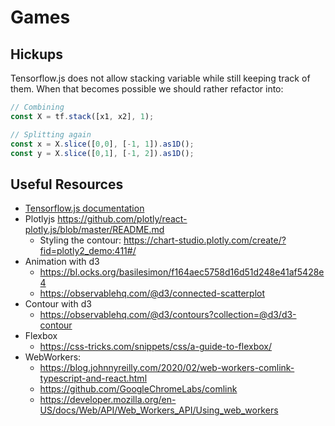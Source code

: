 # Games


## Hickups

Tensorflow.js does not allow stacking variable while still keeping track of them.
When that becomes possible we should rather refactor into:

```ts
// Combining
const X = tf.stack([x1, x2], 1);

// Splitting again
const x = X.slice([0,0], [-1, 1]).as1D();
const y = X.slice([0,1], [-1, 2]).as1D();
```

## Useful Resources

- [Tensorflow.js documentation](https://js.tensorflow.org/api/latest/)
- Plotlyjs https://github.com/plotly/react-plotly.js/blob/master/README.md
  - Styling the contour: https://chart-studio.plotly.com/create/?fid=plotly2_demo:411#/
- Animation with d3
  - https://bl.ocks.org/basilesimon/f164aec5758d16d51d248e41af5428e4
  - https://observablehq.com/@d3/connected-scatterplot
- Contour with d3
  - https://observablehq.com/@d3/contours?collection=@d3/d3-contour
- Flexbox
  - https://css-tricks.com/snippets/css/a-guide-to-flexbox/
- WebWorkers: 
  - https://blog.johnnyreilly.com/2020/02/web-workers-comlink-typescript-and-react.html
  - https://github.com/GoogleChromeLabs/comlink
  - https://developer.mozilla.org/en-US/docs/Web/API/Web_Workers_API/Using_web_workers

